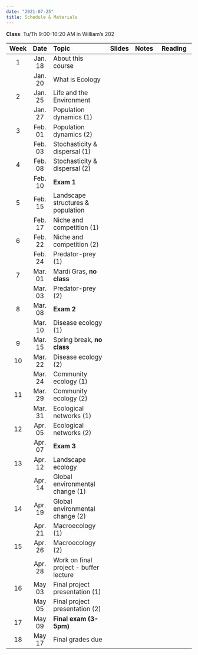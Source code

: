 ```yaml
---
date: "2021-07-25"
title: Schedule & Materials
---
```


**Class**: Tu/Th 9:00-10:20 AM in William’s 202


<style>
table th:first-of-type {
    width: 5%;
}
table th:nth-of-type(2) {
    width: 11%;
}
table th:nth-of-type(3) {
    width: 40%;
}
table th:nth-of-type(4) {
    width: 10%;
}
table th:nth-of-type(5) {
    width: 10%;
}
table th:nth-of-type(6) {
    width: 25%;
}
td, th {
   font-size: 17px;
}
</style>


| Week |  Date   | Topic                                  | Slides | Notes | Reading |
|:----:|:-------:|:---------------------------------------|:------:|:-----:|:-------:|
|  1   | Jan. 18 | About this course                      | <a href="../lectures/01_whatIsEcology/presentation.html" target="_blank"><i class="fas fa-file-powerpoint"></i></a>       |  <a href="../lectures/01_whatIsEcology/notes.html" target="_blank"><i class="fas fa-file-alt"></i></a> <a href="../lectures/01_whatIsEcology/notes.pdf" target="_blank"><i class="fas fa-file-pdf"></i></a>      | <a href="http://www.owlnet.rice.edu/~cainproj/courses/HowToReadSciArticle.pdf" target="_blank" title="How to read a scientific article"><i class="fas fa-book-reader"></i></a> <a href="https://www.esa.org/about/what-does-ecology-have-to-do-with-me/" target="_blank" title="What does ecology have to do with me?"><i class="fas fa-book-reader"></i></a> |
|      | Jan. 20 | What is Ecology                        |        |       |         |
|  2   | Jan. 25 | Life and the Environment               |        |       |         |
|      | Jan. 27 | Population dynamics (1)                |        |       |         |
|  3   | Feb. 01 | Population dynamics (2)                |        |       |         |
|      | Feb. 03 | Stochasticity & dispersal (1)          |        |       |         |
|  4   | Feb. 08 | Stochasticity & dispersal (2)          |        |       |         |
|      | Feb. 10 | __Exam 1__                             |        |       |         |
|  5   | Feb. 15 | Landscape structures & population      |        |       |         |
|      | Feb. 17 | Niche and competition (1)              |        |       |         |
|  6   | Feb. 22 | Niche and competition (2)              |        |       |         |
|      | Feb. 24 | Predator-prey (1)                      |        |       |         |
|  7   | Mar. 01 | Mardi Gras, __no class__               |        |       |         |
|      | Mar. 03 | Predator-prey (2)                      |        |       |         |
|  8   | Mar. 08 | __Exam 2__                             |        |       |         |
|      | Mar. 10 | Disease ecology (1)                    |        |       |         |
|  9   | Mar. 15 | Spring break, __no class__             |        |       |         |
|  10  | Mar. 22 | Disease ecology (2)                    |        |       |         |
|      | Mar. 24 | Community ecology (1)                  |        |       |         |
|  11  | Mar. 29 | Community ecology (2)                  |        |       |         |
|      | Mar. 31 | Ecological networks (1)                |        |       |         |
|  12  | Apr. 05 | Ecological networks (2)                |        |       |         |
|      | Apr. 07 | __Exam 3__                             |        |       |         |
|  13  | Apr. 12 | Landscape ecology                      |        |       |         |
|      | Apr. 14 | Global environmental change (1)        |        |       |         |
|  14  | Apr. 19 | Global environmental change (2)        |        |       |         |
|      | Apr. 21 | Macroecology (1)                       |        |       |         |
|  15  | Apr. 26 | Macroecology (2)                       |        |       |         |
|      | Apr. 28 | Work on final project - buffer lecture |        |       |         |
|  16  | May  03 | Final project presentation (1)         |        |       |         |
|      | May  05 | Final project presentation (2)         |        |       |         |
|  17  | May  09 | __Final exam (3-5pm)__                 |        |       |         |
|  18  | May  17 | Final grades due                       |        |       |         |
